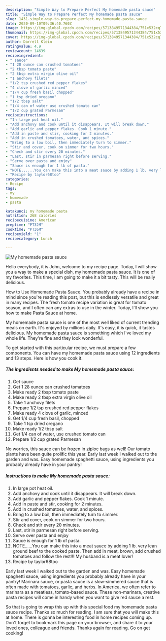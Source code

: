```yaml
---
description: "Simple Way to Prepare Perfect My homemade pasta sauce"
title: "Simple Way to Prepare Perfect My homemade pasta sauce"
slug: 1431-simple-way-to-prepare-perfect-my-homemade-pasta-sauce
date: 2020-09-10T09:36:40.760Z
image: https://img-global.cpcdn.com/recipes/5713849571344384/751x532cq70/my-homemade-pasta-sauce-recipe-main-photo.jpg
thumbnail: https://img-global.cpcdn.com/recipes/5713849571344384/751x532cq70/my-homemade-pasta-sauce-recipe-main-photo.jpg
cover: https://img-global.cpcdn.com/recipes/5713849571344384/751x532cq70/my-homemade-pasta-sauce-recipe-main-photo.jpg
author: Darrell Klein
ratingvalue: 4.9
reviewcount: 14639
recipeingredient:
- " sauce"
- "1 28 ounce can crushed tomatoes"
- "2 tbsp tomato paste"
- "2 tbsp extra virgin olive oil"
- "1 anchovy filets"
- "1/2 tsp crushed red pepper flakes"
- "4 clove of garlic minced"
- "1/4 cup fresh basil chopped"
- "1 tsp dried oregano"
- "1/2 tbsp salt"
- "1/4 can of water use crushed tomato can"
- "1/2 cup grated Parmesan"
recipeinstructions:
- "In large pot heat oil."
- "Add anchovy and cook until it disappears. It will break down."
- "Add garlic and pepper flakes. Cook 1 minute."
- "Add in paste and stir, cooking for 2 minutes."
- "Add in crushed tomatoes, water, and spices."
- "Bring to a low boil, then immediately turn to simmer."
- "Stir and cover, cook on simmer for two hours."
- "Check and stir every 20 minutes."
- "Last, stir in parmesan right before serving."
- "Serve over pasta and enjoy"
- "Sauce is enough for 1 lb of pasta."
- "NOTE......You can make this into a meat sauce by adding 1 lb. very lean ground beef to the cooked paste. Then add in meat, brown, add crushed tomatoes and follow the rest!!! My husband is a meat lover!"
- "Recipe by taylor68too"
categories:
- Recipe
tags:
- my
- homemade
- pasta

katakunci: my homemade pasta 
nutrition: 268 calories
recipecuisine: American
preptime: "PT32M"
cooktime: "PT36M"
recipeyield: "1"
recipecategory: Lunch

---
```



![My homemade pasta sauce](https://img-global.cpcdn.com/recipes/5713849571344384/751x532cq70/my-homemade-pasta-sauce-recipe-main-photo.jpg)

Hello everybody, it is John, welcome to my recipe page. Today, I will show you a way to make a special dish, my homemade pasta sauce. It is one of my favorites. This time, I am going to make it a bit tasty. This will be really delicious.

How to Use Homemade Pasta Sauce. You probably already have a recipe in mind since you&#39;re reading this post, but this is endlessly versatile and great in many recipes. The fresh tomato recipe variation is great for tomato season, and I often can any extras to use in the winter. Today, I&#39;ll show you how to make Pasta Sauce at home.

My homemade pasta sauce is one of the most well liked of current trending meals on earth. It's enjoyed by millions daily. It's easy, it is quick, it tastes delicious. My homemade pasta sauce is something which I've loved my whole life. They're fine and they look wonderful.


To get started with this particular recipe, we must prepare a few components. You can have my homemade pasta sauce using 12 ingredients and 13 steps. Here is how you cook it.

<!--inarticleads1-->

##### The ingredients needed to make My homemade pasta sauce:

1. Get  sauce
1. Get 1 28 ounce can crushed tomatoes
1. Make ready 2 tbsp tomato paste
1. Make ready 2 tbsp extra virgin olive oil
1. Take 1 anchovy filets
1. Prepare 1/2 tsp crushed red pepper flakes
1. Make ready 4 clove of garlic, minced
1. Get 1/4 cup fresh basil, chopped
1. Take 1 tsp dried oregano
1. Make ready 1/2 tbsp salt
1. Get 1/4 can of water, use crushed tomato can
1. Prepare 1/2 cup grated Parmesan


No worries, this sauce can be frozen in ziploc bags as well! Our tomato plants have been quite prolific this year. Early last week I walked out to the garden and was. Easy homemade spaghetti sauce, using ingredients you probably already have in your pantry! 

<!--inarticleads2-->

##### Instructions to make My homemade pasta sauce:

1. In large pot heat oil.
1. Add anchovy and cook until it disappears. It will break down.
1. Add garlic and pepper flakes. Cook 1 minute.
1. Add in paste and stir, cooking for 2 minutes.
1. Add in crushed tomatoes, water, and spices.
1. Bring to a low boil, then immediately turn to simmer.
1. Stir and cover, cook on simmer for two hours.
1. Check and stir every 20 minutes.
1. Last, stir in parmesan right before serving.
1. Serve over pasta and enjoy
1. Sauce is enough for 1 lb of pasta.
1. NOTE......You can make this into a meat sauce by adding 1 lb. very lean ground beef to the cooked paste. Then add in meat, brown, add crushed tomatoes and follow the rest!!! My husband is a meat lover!
1. Recipe by taylor68too


Early last week I walked out to the garden and was. Easy homemade spaghetti sauce, using ingredients you probably already have in your pantry! Marinara sauce, or pasta sauce is a slow-simmered sauce that is often made with tomatoes, garlic, and herbs. In America, we often refer to marinara as a meatless, tomato-based sauce. These non-marinara, creative pasta recipes will come in handy when you want to give red sauce a rest. 

So that is going to wrap this up with this special food my homemade pasta sauce recipe. Thanks so much for reading. I am sure that you will make this at home. There is gonna be interesting food in home recipes coming up. Don't forget to bookmark this page on your browser, and share it to your loved ones, colleague and friends. Thanks again for reading. Go on get cooking!
